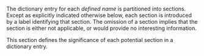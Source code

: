  

The dictionary entry for each *defined name* is partitioned into sections. Except as explicitly indicated otherwise below, each section is introduced by a label identifying that section. The omission of a section implies that the section is either not applicable, or would provide no interesting information. 

This section defines the significance of each potential section in a dictionary entry. 

